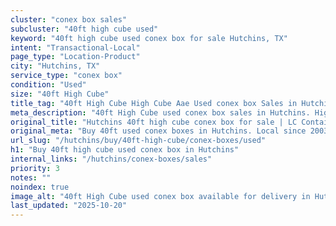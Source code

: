 ```yaml
---
cluster: "conex box sales"
subcluster: "40ft high cube used"
keyword: "40ft high cube used conex box for sale Hutchins, TX"
intent: "Transactional-Local"
page_type: "Location-Product"
city: "Hutchins, TX"
service_type: "conex box"
condition: "Used"
size: "40ft High Cube"
title_tag: "40ft High Cube High Cube Aae Used conex box Sales in Hutchins | LC Container"
meta_description: "40ft High Cube used conex box sales in Hutchins. High cube containers with extra height. Fast delivery, competitive pricing. Serving conex boxes area. Quote ID: CD3. Call (214) 524-4168 for your free quote today."
original_title: "Hutchins 40ft high cube conex box for sale | LC Container"
original_meta: "Buy 40ft used conex boxes in Hutchins. Local since 2003. New & used inventory. Fast delivery. Get your free quote — call (214) 524-4168 today."
url_slug: "/hutchins/buy/40ft-high-cube/conex-boxes/used"
h1: "Buy 40ft high cube used conex box in Hutchins"
internal_links: "/hutchins/conex-boxes/sales"
priority: 3
notes: ""
noindex: true
image_alt: "40ft High Cube used conex box available for delivery in Hutchins"
last_updated: "2025-10-20"
---
```


<!-- TODO: Add unique city/inventory copy, images, and internal links here. -->
